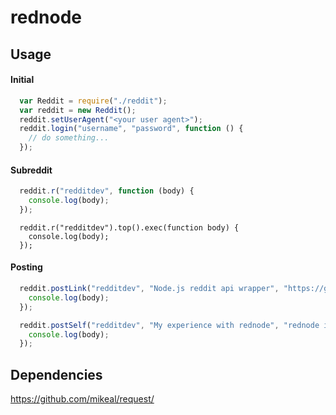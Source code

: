 
# rednode

## Usage

#### Initial

```javascript
  var Reddit = require("./reddit");
  var reddit = new Reddit();
  reddit.setUserAgent("<your user agent>");
  reddit.login("username", "password", function () {
    // do something...
  });
```

#### Subreddit

```javascript
  reddit.r("redditdev", function (body) {
    console.log(body);
  });
```
```javscript
  reddit.r("redditdev").top().exec(function body) {
    console.log(body);
  });
```

#### Posting

```javascript
  reddit.postLink("redditdev", "Node.js reddit api wrapper", "https://github.com/theyshookhands/rednode", function (body) {
    console.log(body);
  });
```

```javascript
  reddit.postSelf("redditdev", "My experience with rednode", "rednode is the best!", function (body) {
    console.log(body);
  });
```

## Dependencies

https://github.com/mikeal/request/

